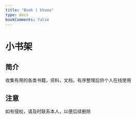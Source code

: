 ```yaml
---
title: "Book | btwoa"
type: docs
bookComments: false
---
```


# 小书架

## 简介

收集有用的各类书籍，资料，文档，有序整理后供个人在线使用

## 注意

如有侵权，请及时联系本人，以便后续删除